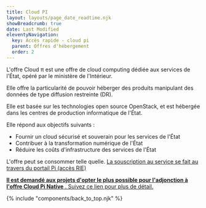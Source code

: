 ```yaml
---
title: Cloud PI 
layout: layouts/page_date_readtime.njk
showBreadcrumb: true
date: Last Modified
eleventyNavigation:
  key: Accès rapide - cloud pi
  parent: Offres d'hébergement
  order: 2
---
```


L'offre  Cloud π est une offre de cloud computing dédiée aux services de l'État, opéré par le ministère de l'Intérieur. 

Elle offre la particularité de pouvoir héberger des produits manipulant des données de type diffusion restreinte (DR).

Elle est basée sur les technologies open source OpenStack, et est hébergée dans les centres de production informatique de l'État.

Elle répond aux objectifs suivants : 
- Fournir un cloud sécurisé et souverain pour les services de l'État
- Contribuer à la transformation numérique de l'État
- Réduire les coûts d'infrastructure des services de l'État

L'offre peut se consommer telle quelle. [La souscription au service se fait au travers du portail Pi (accès RIE)](https://pi.interieur.gouv.fr)

[**Il est demandé aux projets d'opter le plus possible pour l'adjonction à l'offre Cloud Pi Native** . Suivez ce lien pour plus de détail.](../../../1-cloud-native/1-cct-cloud-native/sommaire/) 


{% include "components/back_to_top.njk" %}



